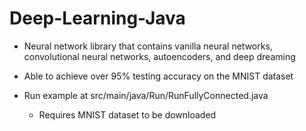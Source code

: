 # Deep-Learning-Java
* Neural network library that contains vanilla neural networks, convolutional neural networks, autoencoders, and deep dreaming

* Able to achieve over 95% testing accuracy on the MNIST dataset

* Run example at src/main/java/Run/RunFullyConnected.java
  
  * Requires MNIST dataset to be downloaded
